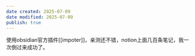 ```yaml
---
date created: 2025-07-09
date modified: 2025-07-09
publish: true
---
```


使用obsidian官方插件[[impoter]]，亲测还不错，notion上面几百条笔记，我一次倒过来成功了。
